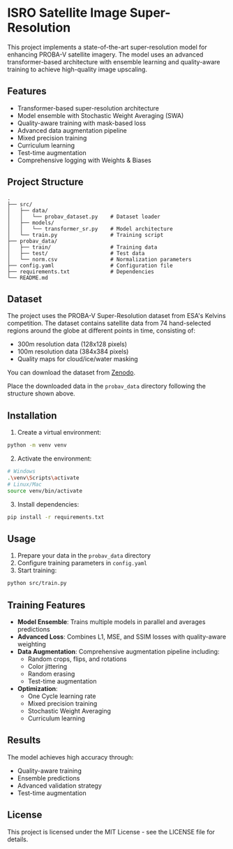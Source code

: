 # ISRO Satellite Image Super-Resolution

This project implements a state-of-the-art super-resolution model for enhancing PROBA-V satellite imagery. The model uses an advanced transformer-based architecture with ensemble learning and quality-aware training to achieve high-quality image upscaling.

## Features

- Transformer-based super-resolution architecture
- Model ensemble with Stochastic Weight Averaging (SWA)
- Quality-aware training with mask-based loss
- Advanced data augmentation pipeline
- Mixed precision training
- Curriculum learning
- Test-time augmentation
- Comprehensive logging with Weights & Biases

## Project Structure

```
.
├── src/
│   ├── data/
│   │   └── probav_dataset.py    # Dataset loader
│   ├── models/
│   │   └── transformer_sr.py    # Model architecture
│   └── train.py                 # Training script
├── probav_data/
│   ├── train/                   # Training data
│   ├── test/                    # Test data
│   └── norm.csv                 # Normalization parameters
├── config.yaml                  # Configuration file
├── requirements.txt             # Dependencies
└── README.md
```

## Dataset

The project uses the PROBA-V Super-Resolution dataset from ESA's Kelvins competition. The dataset contains satellite data from 74 hand-selected regions around the globe at different points in time, consisting of:
- 300m resolution data (128x128 pixels)
- 100m resolution data (384x384 pixels)
- Quality maps for cloud/ice/water masking

You can download the dataset from [Zenodo](https://zenodo.org/records/6327426).

Place the downloaded data in the `probav_data` directory following the structure shown above.

## Installation

1. Create a virtual environment:
```bash
python -m venv venv
```

2. Activate the environment:
```bash
# Windows
.\venv\Scripts\activate
# Linux/Mac
source venv/bin/activate
```

3. Install dependencies:
```bash
pip install -r requirements.txt
```

## Usage

1. Prepare your data in the `probav_data` directory
2. Configure training parameters in `config.yaml`
3. Start training:
```bash
python src/train.py
```
## Training Features

- **Model Ensemble**: Trains multiple models in parallel and averages predictions
- **Advanced Loss**: Combines L1, MSE, and SSIM losses with quality-aware weighting
- **Data Augmentation**: Comprehensive augmentation pipeline including:
  - Random crops, flips, and rotations
  - Color jittering
  - Random erasing
  - Test-time augmentation
- **Optimization**: 
  - One Cycle learning rate
  - Mixed precision training
  - Stochastic Weight Averaging
  - Curriculum learning

## Results

The model achieves high accuracy through:
- Quality-aware training
- Ensemble predictions
- Advanced validation strategy
- Test-time augmentation

## License

This project is licensed under the MIT License - see the LICENSE file for details. 
